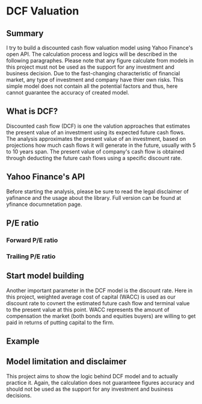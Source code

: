 # DCF Valuation
## Summary
I try to build a discounted cash flow valuation model using Yahoo Finance's open API. The calculation process and logics will be described in the following paragraphes. Please note that any figure calculate from models in this project must not be used as the support for any investment and business decision. Due to the fast-changing characteristic of financial market, any type of investment and company have thier own risks. This simple model does not contain all the potential factors and thus, here cannot guarantee the accuracy of created model.

## What is DCF?
Discounted cash flow (DCF) is one the valution approaches that estimates the present value  of an investment using its expected future cash flows. The analysis approximates the present value of an investment, based on projections how much cash flows it will generate in the future, usually with 5 to 10 years span. The present value of company's cash flow is obtained through deducting the future cash flows using a specific discount rate.

## Yahoo Finance's API
Before starting the analysis, please be sure to read the legal disclaimer of yafinance and the usage about the library. Full version can be found at yfinance documnetation page.


## P/E ratio 
### Forward P/E ratio 

### Trailing P/E ratio

## Start model building 

Another important parameter in the DCF model is the discount rate. Here in this project, weighted average cost of capital (WACC) is used as our discount rate to covnert the estimated future cash flow and terminal value to the present value at this point. WACC represents the amount of compensation the market (both bonds and equities buyers) are willing to get paid in returns of putting capital to the firm.

## Example

## Model limitation and disclaimer
This project aims to show the logic behind DCF model and to actually practice it. Again, the calculation does not guaranteee 
figures accuracy and should not be used as the support for any investment and business decisions.

